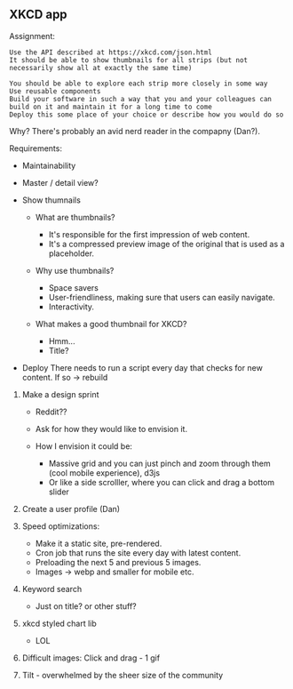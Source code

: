 ## XKCD app


Assignment:

    Use the API described at https://xkcd.com/json.html
    It should be able to show thumbnails for all strips (but not necessarily show all at exactly the same time)

    You should be able to explore each strip more closely in some way
    Use reusable components
    Build your software in such a way that you and your colleagues can build on it and maintain it for a long time to come
    Deploy this some place of your choice or describe how you would do so


Why?
There's probably an avid nerd reader in the compapny (Dan?).

Requirements:

- Maintainability
- Master / detail view?
- Show thumnails
  
  - What are thumbnails?
    - It's responsible for the first impression of web content. 
    - It's a compressed preview image of the original that is used as a placeholder.
  
  - Why use thumbnails?
    - Space savers
    - User-friendliness, making sure that users can easily navigate.
    - Interactivity.

  - What makes a good thumbnail for XKCD?
    - Hmm...
    - Title?
- Deploy
  There needs to run a script every day that checks for new content.
  If so -> rebuild
  




1) Make a design sprint
   
   - Reddit??
   - Ask for how they would like to envision it.
    
   - How I envision it could be:
     - Massive grid and you can just pinch and zoom through them (cool mobile experience), d3js
     - Or like a side scrolller, where you can click and drag a bottom slider

2) Create a user profile (Dan)
3) Speed optimizations:
    - Make it a static site, pre-rendered.
    - Cron job that runs the site every day with latest content.
    - Preloading the next 5 and previous 5 images.
    - Images -> webp and smaller for mobile etc.

4) Keyword search
    - Just on title? or other stuff?

5) xkcd styled chart lib
   - LOL
   
6) Difficult images: Click and drag - 1 gif
7) Tilt - overwhelmed by the sheer size of the community